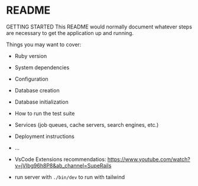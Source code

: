# README

GETTING STARTED
This README would normally document whatever steps are necessary to get the
application up and running.

Things you may want to cover:

- Ruby version

- System dependencies

- Configuration

- Database creation

- Database initialization

- How to run the test suite

- Services (job queues, cache servers, search engines, etc.)

- Deployment instructions

- ...

- VsCode Extensions recommendatios: https://www.youtube.com/watch?v=jVIbg96h8P8&ab_channel=SupeRails

- run server with `./bin/dev` to run with tailwind
